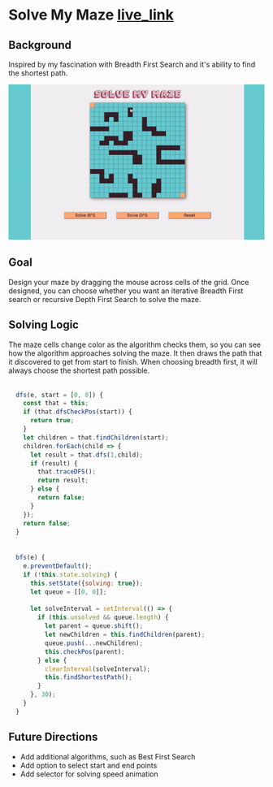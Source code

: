 # Solve My Maze [live_link]
[live_link]: https://brentluna.github.io/maze_solver/

## Background

Inspired by my fascination with Breadth First Search and it's ability to find the shortest path.

![unsolved](./screenshots/maze.gif)



## Goal

Design your maze by dragging the mouse across cells of the grid. Once designed, you can choose whether you want an iterative Breadth First search or recursive Depth First Search to solve the maze.

## Solving Logic

The maze cells change color as the algorithm checks them, so you can see how the algorithm approaches solving the maze. It then draws the path that it discovered to get from start to finish. When choosing breadth first, it will always choose the shortest path possible.


```javascript

  dfs(e, start = [0, 0]) {
    const that = this;
    if (that.dfsCheckPos(start)) {
      return true;
    }
    let children = that.findChildren(start);
    children.forEach(child => {
      let result = that.dfs(1,child);
      if (result) {
        that.traceDFS();
        return result;
      } else {
        return false;
      }
    });
    return false;
  }


  bfs(e) {
    e.preventDefault();
    if (!this.state.solving) {
      this.setState({solving: true});
      let queue = [[0, 0]];

      let solveInterval = setInterval(() => {
        if (this.unsolved && queue.length) {
          let parent = queue.shift();
          let newChildren = this.findChildren(parent);
          queue.push(...newChildren);
          this.checkPos(parent);
        } else {
          clearInterval(solveInterval);
          this.findShortestPath();
        }
      }, 30);
    }
  }

```

## Future Directions

- Add additional algorithms, such as Best First Search
- Add option to select start and end points
- Add selector for solving speed animation
